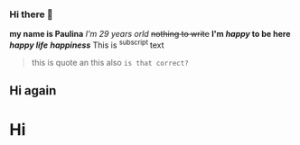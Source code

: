 ### Hi there 👋
**my name is Paulina**
_I'm 29 years orld_
~~nothing to write~~
**I'm _happy_ to be here**
**_happy life_**
***happiness***
This is <sup> subscript </sup> text
>this is quote
>an this also
`is that correct?`
## Hi again
# Hi

<!--
**pmatkowska94/pmatkowska94** is a ✨ _special_ ✨ repository because its `README.md` (this file) appears on your GitHub profile.

Here are some ideas to get you started:

- 🔭 I’m currently working on ...
- 🌱 I’m currently learning ...
- 👯 I’m looking to collaborate on ...
- 🤔 I’m looking for help with ...
- 💬 Ask me about ...
- 📫 How to reach me: ...
- 😄 Pronouns: ...
- ⚡ Fun fact: ...
-->
